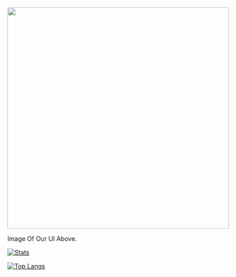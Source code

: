 <div id="header" align="left">
  <img src="https://media.discordapp.net/attachments/1090424648660942999/1090432348723622038/image.png?width=577&height=391" width="500"/>
</div>

Image Of Our UI Above.

[![Stats](https://github-readme-stats.vercel.app/api?username=VenusTheUI&show_icons=true&count_private=true&theme=github_dark)]()
  
[![Top Langs](https://github-readme-stats.vercel.app/api/top-langs/?username=VenusTheUI&hide=css&layout=compact&theme=github_dark)]()
